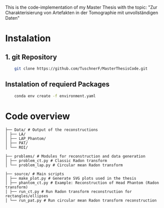 This is the code-implementation of my Master Thesis with the topic:
"Zur Charakterisierung von Artefakten in der Tomographie mit unvollständigen Daten"

# Instalation
## 1. git Repository 
```bash
    git clone https://github.com/TuschnerF/MasterThesisCode.git
```
## Instalation of requierd Packages
```bash
    conda env create -f environment.yaml
```

# Code overview
```
├── Data/ # Output of the reconstructions
│ ├── LA/
│ ├── LAP_Phantom/
│ ├── PAT/
│ └── ROI/

├── problems/ # Modules for reconstruction and data generation
│ ├── problem_ct.py # Classic Radon transform
│ └── problem_lap.py # Circular mean Radon transform

├── source/ # Main scripts
│ ├── make_plot.py # Generate SVG plots used in the thesis
│ ├── phantom_ct.py # Example: Reconstruction of Head Phantom (Radon transform)
│ ├── run_ct.py # Run Radon transform reconstruction for rectangles/ellipses
│ └── run_pat.py # Run circular mean Radon transform reconstruction
```
